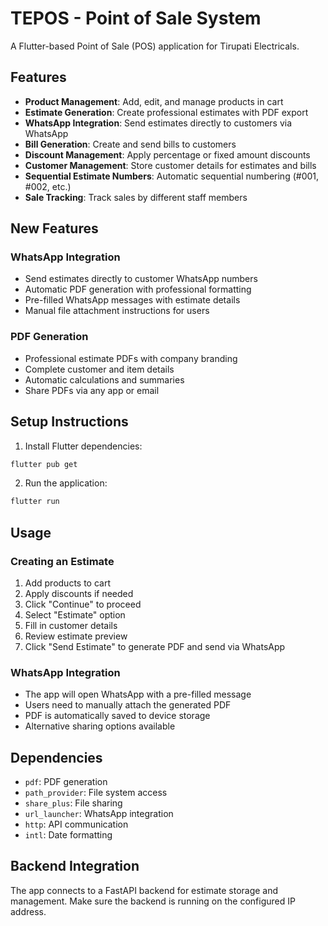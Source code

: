 # TEPOS - Point of Sale System

A Flutter-based Point of Sale (POS) application for Tirupati Electricals.

## Features

- **Product Management**: Add, edit, and manage products in cart
- **Estimate Generation**: Create professional estimates with PDF export
- **WhatsApp Integration**: Send estimates directly to customers via WhatsApp
- **Bill Generation**: Create and send bills to customers
- **Discount Management**: Apply percentage or fixed amount discounts
- **Customer Management**: Store customer details for estimates and bills
- **Sequential Estimate Numbers**: Automatic sequential numbering (#001, #002, etc.)
- **Sale Tracking**: Track sales by different staff members

## New Features

### WhatsApp Integration
- Send estimates directly to customer WhatsApp numbers
- Automatic PDF generation with professional formatting
- Pre-filled WhatsApp messages with estimate details
- Manual file attachment instructions for users

### PDF Generation
- Professional estimate PDFs with company branding
- Complete customer and item details
- Automatic calculations and summaries
- Share PDFs via any app or email

## Setup Instructions

1. Install Flutter dependencies:
```bash
flutter pub get
```

2. Run the application:
```bash
flutter run
```

## Usage

### Creating an Estimate
1. Add products to cart
2. Apply discounts if needed
3. Click "Continue" to proceed
4. Select "Estimate" option
5. Fill in customer details
6. Review estimate preview
7. Click "Send Estimate" to generate PDF and send via WhatsApp

### WhatsApp Integration
- The app will open WhatsApp with a pre-filled message
- Users need to manually attach the generated PDF
- PDF is automatically saved to device storage
- Alternative sharing options available

## Dependencies

- `pdf`: PDF generation
- `path_provider`: File system access
- `share_plus`: File sharing
- `url_launcher`: WhatsApp integration
- `http`: API communication
- `intl`: Date formatting

## Backend Integration

The app connects to a FastAPI backend for estimate storage and management. Make sure the backend is running on the configured IP address.
